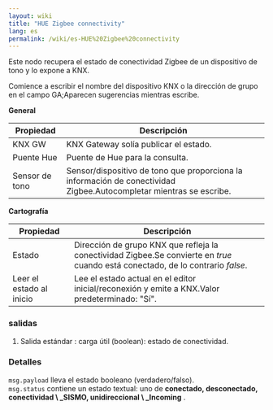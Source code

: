 ```yaml
---
layout: wiki
title: "HUE Zigbee connectivity"
lang: es
permalink: /wiki/es-HUE%20Zigbee%20connectivity
---
```

Este nodo recupera el estado de conectividad Zigbee de un dispositivo de tono y lo expone a KNX. 

Comience a escribir el nombre del dispositivo KNX o la dirección de grupo en el campo GA;Aparecen sugerencias mientras escribe.

**General**

| Propiedad | Descripción |
|-|-|
|KNX GW |KNX Gateway solía publicar el estado.|
|Puente Hue |Puente de Hue para la consulta.|
|Sensor de tono |Sensor/dispositivo de tono que proporciona la información de conectividad Zigbee.Autocompletar mientras se escribe.|

**Cartografía**

| Propiedad | Descripción |
|-|-|
|Estado |Dirección de grupo KNX que refleja la conectividad Zigbee.Se convierte en _true_ cuando está conectado, de lo contrario _false_.|
|Leer el estado al inicio |Lee el estado actual en el editor inicial/reconexión y emite a KNX.Valor predeterminado: "Sí".|

### salidas

1. Salida estándar
: carga útil (boolean): estado de conectividad.

### Detalles

`msg.payload` lleva el estado booleano (verdadero/falso). \
`msg.status` contiene un estado textual: uno de **conectado, desconectado, conectividad \ _SISMO, unidireccional \ _Incoming** .
